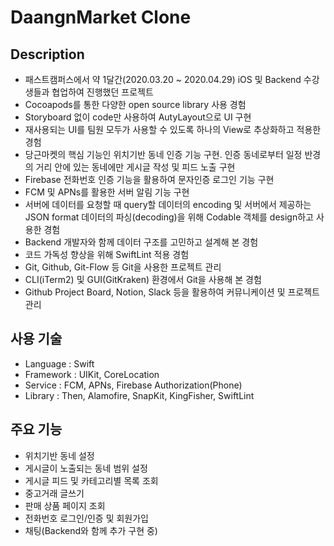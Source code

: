 # DaangnMarket Clone
## Description

- 패스트캠퍼스에서 약 1달간(2020.03.20 ~ 2020.04.29) iOS 및 Backend 수강생들과 협업하여 진행했던 프로젝트
- Cocoapods를 통한 다양한 open source library 사용 경험
- Storyboard 없이 code만 사용하여 AutyLayout으로 UI 구현
- 재사용되는 UI를 팀원 모두가 사용할 수 있도록 하나의 View로 추상화하고 적용한 경험
- 당근마켓의 핵심 기능인 위치기반 동네 인증 기능 구현. 인증 동네로부터 일정 반경의 거리 안에 있는 동네에만 게시글 작성 및 피드 노출 구현
- Firebase 전화번호 인증 기능을 활용하여 문자인증 로그인 기능 구현
- FCM 및 APNs를 활용한 서버 알림 기능 구현
- 서버에 데이터를 요청할 때 query할 데이터의 encoding 및 서버에서 제공하는 JSON format 데이터의 파싱(decoding)을 위해 Codable 객체를 design하고 사용한 경험
- Backend 개발자와 함께 데이터 구조를 고민하고 설계해 본 경험
- 코드 가독성 향상을 위해 SwiftLint 적용 경험
- Git, Github, Git-Flow 등 Git을 사용한 프로젝트 관리
- CLI(iTerm2) 및 GUI(GitKraken) 환경에서 Git을 사용해 본 경험
- Github Project Board, Notion, Slack 등을 활용하여 커뮤니케이션 및 프로젝트 관리

## 사용 기술

- Language : Swift
- Framework : UIKit, CoreLocation
- Service : FCM, APNs, Firebase Authorization(Phone)
- Library : Then, Alamofire, SnapKit, KingFisher, SwiftLint

## 주요 기능

- 위치기반 동네 설정
- 게시글이 노출되는 동네 범위 설정
- 게시글 피드 및 카테고리별 목록 조회
- 중고거래 글쓰기
- 판매 상품 페이지 조회
- 전화번호 로그인/인증 및 회원가입
- 채팅(Backend와 함께 추가 구현 중)

